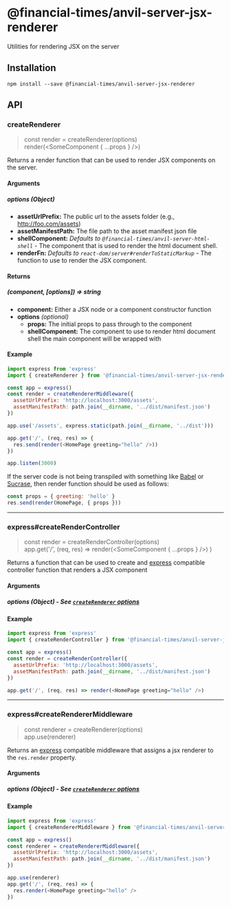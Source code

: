 # @financial-times/anvil-server-jsx-renderer

Utilities for rendering JSX on the server

## Installation

```
npm install --save @financial-times/anvil-server-jsx-renderer
```

## API

### createRenderer

> const render = createRenderer(options) <br />
> render(&lt;SomeComponent { ...props } /&gt;)

Returns a render function that can be used to render JSX components on the server.

#### Arguments
##### options (Object)
  - **assetUrlPrefix:** The public url to the assets folder (e.g., http://foo.com/assets)<br />
  - **assetManifestPath:** The file path to the asset manifest json file
  - **shellComponent:** *Defaults to `@financial-times/anvil-server-html-shell`* - The component that is used to render the html document shell.
  - **renderFn:** *Defaults to `react-dom/server#renderToStaticMarkup`* - The function to use to render the JSX component.

#### Returns
##### (component, [options]) => string
- **component:** Either a JSX node or a component constructor function
- **options** *(optional)*
  - **props:** The initial props to pass through to the component
  - **shellComponent:** The component to use to render html document shell the main component will be wrapped with

#### Example ####
```js
import express from 'express'
import { createRenderer } from '@financial-times/anvil-server-jsx-renderer'

const app = express()
const render = createRendererMiddleware({
  assetUrlPrefix: 'http://localhost:3000/assets',
  assetManifestPath: path.join(__dirname, '../dist/manifest.json')
})

app.use('/assets', express.static(path.join(__dirname, '../dist')))

app.get('/', (req, res) => {
  res.send(render(<HomePage greeting="hello" />))
})

app.listen(3000)
```

If the server code is not being transpiled with something like [Babel](https://babeljs.io/) or [Sucrase](https://github.com/alangpierce/sucrase), then render function should be used as follows:

```js
const props = { greeting: 'hello' }
res.send(render(HomePage, { props }))
```

---

### express#createRenderController
> const render = createRenderController(options) <br />
> app.get('/', (req, res) => render(&lt;SomeComponent { ...props } /&gt;) )

Returns a function that can be used to create and [express](https://expressjs.com/) compatible controller function that renders a JSX component

#### Arguments
##### options (Object) - See [`createRenderer` options](#options)

#### Example

```js
import express from 'express'
import { createRenderController } from '@financial-times/anvil-server-jsx-renderer/expess'

const app = express()
const render = createRenderController({
  assetUrlPrefix: 'http://localhost:3000/assets',
  assetManifestPath: path.join(__dirname, '../dist/manifest.json')
})

app.get('/', (req, res) => render(<HomePage greeting="hello" />)
```

---

### express#createRendererMiddleware
> const renderer = createRenderer(options) <br />
> app.use(renderer)

Returns an [express](https://expressjs.com/) compatible middleware that assigns a jsx renderer to the `res.render` property.

#### Arguments
##### options (Object) - See [`createRenderer` options](#options)

#### Example

```js
import express from 'express'
import { createRendererMiddleware } from '@financial-times/anvil-server-jsx-renderer/expess'

const app = express()
const renderer = createRendererMiddleware({
  assetUrlPrefix: 'http://localhost:3000/assets',
  assetManifestPath: path.join(__dirname, '../dist/manifest.json')
})

app.use(renderer)
app.get('/', (req, res) => {
  res.render(<HomePage greeting="hello" />
})
```
